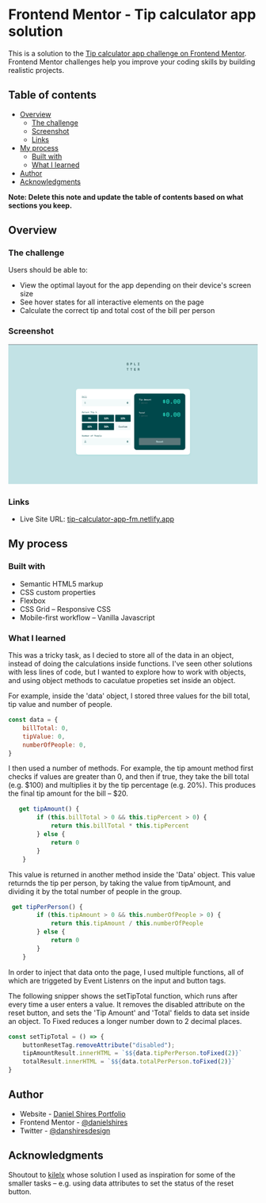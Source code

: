 # Frontend Mentor - Tip calculator app solution

This is a solution to the [Tip calculator app challenge on Frontend Mentor](https://www.frontendmentor.io/challenges/tip-calculator-app-ugJNGbJUX). Frontend Mentor challenges help you improve your coding skills by building realistic projects.

## Table of contents

- [Overview](#overview)
  - [The challenge](#the-challenge)
  - [Screenshot](#screenshot)
  - [Links](#links)
- [My process](#my-process)
  - [Built with](#built-with)
  - [What I learned](#what-i-learned)
- [Author](#author)
- [Acknowledgments](#acknowledgments)

**Note: Delete this note and update the table of contents based on what sections you keep.**

## Overview

### The challenge

Users should be able to:

- View the optimal layout for the app depending on their device's screen size
- See hover states for all interactive elements on the page
- Calculate the correct tip and total cost of the bill per person

### Screenshot

![](./images/tip-calculator-desktop-screen.png)

### Links

- Live Site URL: [tip-calculator-app-fm.netlify.app](https://tip-calculator-app-fm.netlify.app/)

## My process

### Built with

- Semantic HTML5 markup
- CSS custom properties
- Flexbox
- CSS Grid
– Responsive CSS
- Mobile-first workflow
– Vanilla Javascript

### What I learned

This was a tricky task, as I decied to store all of the data in an object, instead of doing the calculations inside functions. I've seen other solutions with less lines of code, but I wanted to explore how to work with objects, and using object methods to caculatue propeties set inside an object.

For example, inside the 'data' object, I stored three values for the bill total, tip value and number of people.
```js
const data = {
    billTotal: 0,
    tipValue: 0,
    numberOfPeople: 0,
}
```

I then used a number of methods. For example, the tip amount method first checks if values are greater than 0, and then if true, they take the bill total (e.g. $100) and multiplies it by the tip percentage (e.g. 20%). This produces the final tip amount for the bill – $20.

```js
   get tipAmount() {
        if (this.billTotal > 0 && this.tipPercent > 0) {
            return this.billTotal * this.tipPercent
        } else {
            return 0
        }
    }
```

This value is returned in another method inside the 'Data' object. This value returnds the tip per person, by taking the value from tipAmount, and dividing it by the total number of people in the group.

```js
 get tipPerPerson() {
        if (this.tipAmount > 0 && this.numberOfPeople > 0) {
            return this.tipAmount / this.numberOfPeople
        } else {
            return 0
        }
    }
```

In order to inject that data onto the page, I used multiple functions, all of which are triggeted by Event Listenrs on the input and button tags.

The following snipper shows the setTipTotal function, which runs after every time a user enters a value. It removes the disabled attribute on the reset button, and sets the 'Tip Amount' and 'Total' fields to data set inside an object. To Fixed reduces a longer number down to 2 decimal places.

```js
const setTipTotal = () => {
    buttonResetTag.removeAttribute("disabled");
    tipAmountResult.innerHTML = `$${data.tipPerPerson.toFixed(2)}`
    totalResult.innerHTML = `$${data.totalPerPerson.toFixed(2)}`
}

```

## Author

- Website - [Daniel Shires Portfolio](https://www.danielshires.com)
- Frontend Mentor - [@danielshires](https://www.frontendmentor.io/profile/danielshires)
- Twitter - [@danshiresdesign](https://twitter.com/danshiresdesign)


## Acknowledgments

Shoutout to [kilelx](https://github.com/kilelx/Tip-Calculator) whose solution I used as inspiration for some of the smaller tasks – e.g. using data attributes to set the status of the reset button.
